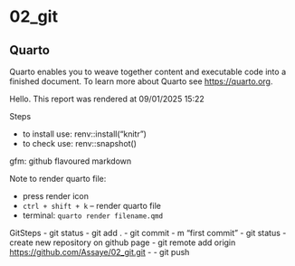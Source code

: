 # 02_git


## Quarto

Quarto enables you to weave together content and executable code into a
finished document. To learn more about Quarto see <https://quarto.org>.

Hello. This report was rendered at 09/01/2025 15:22

Steps

- to install use: renv::install(“knitr”)
- to check use: renv::snapshot()

gfm: github flavoured markdown

Note to render quarto file:

- press render icon
- `ctrl + shift + k` – render quarto file
- terminal: `quarto render filename.qmd`

GitSteps - git status - git add . - git commit - m “first commit” - git
status - create new repository on github page - git remote add origin
https://github.com/Assaye/02_git.git - - git push
